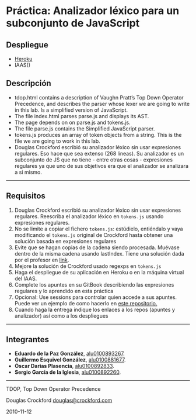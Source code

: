 # Práctica: Analizador léxico para un subconjunto de JavaScript

## Despliegue

* [Heroku](https://analizador-lexico-js-egos.herokuapp.com)
* IAAS()


## Descripción
* tdop.html contains a description of Vaughn Pratt’s Top Down Operator Precedence, and describes the parser whose lexer we are going to write in this lab. Is a simplified version of JavaScript.
* The file index.html parses parse.js and displays its AST.
* The page depends on on parse.js and tokens.js.
* The file parse.js contains the Simplified JavaScript parser.
* tokens.js produces an array of token objects from a string. This is the file we are going to work in this lab.
* Douglas Crockford escribió su analizador léxico sin usar expresiones regulares. Eso hace que sea extenso (268 líneas). Su analizador es un subconjunto de JS que no tiene - entre otras cosas - expresiones regulares ya que uno de sus objetivos era que el analizador se analizara a si mismo.
---
## Requisitos
1. Douglas Crockford escribió su analizador léxico sin usar expresiones regulares. Reescriba el analizador léxico en `tokens.js` usando expresiones regulares.
2. No se limite a copiar el fichero `tokens.js`: estúdielo, entiéndalo y vaya modificando el `tokens.js` original de Crockford hasta obtener una solución basada en expresiones regulares
3. Evite que se hagan copias de la cadena siendo procesada. Muévase dentro de la misma cadena usando lastIndex. Tiene una solución dada por el profesor en [link](https://github.com/crguezl/ull-etsii-grado-pl-minijavascript/blob/gh-pages/tokens.js).
4. Mejore la solución de Crockford usado regexps en `tokens.js`
5. Haga el despliegue de su aplicación en Heroku o en la máquina virtual del IAAS.
6. Complete los apuntes en su GitBook describiendo las expresiones regulares y lo aprendido en esta práctica
7. Opcional: Use sessions para controlar quien accede a sus apuntes. Puede ver un ejemplo de como hacerlo en [este repositorio.](https://github.com/ULL-ESIT-DSI-1617/express-cookies-examples)
8. Cuando haga la entrega indique los enlaces a los repos (apuntes y analizador) así como a los despliegues
---
## Integrantes
* **Eduardo de la Paz González**, [alu0100893267](https://alu0100893267.github.io).
* **Guillermo Esquivel González**, [alu0100881677](https://alu0100881677.github.io).
* **Óscar Darias Plasencia**, [alu0100892833](https://alu0100892833.github.io).
* **Sergio García de la Iglesia**, [alu0100892260](https://sergiogarciadli.github.io).

---
TDOP, Top Down Operator Precedence

Douglas Crockford
douglas@crockford.com

2010-11-12
